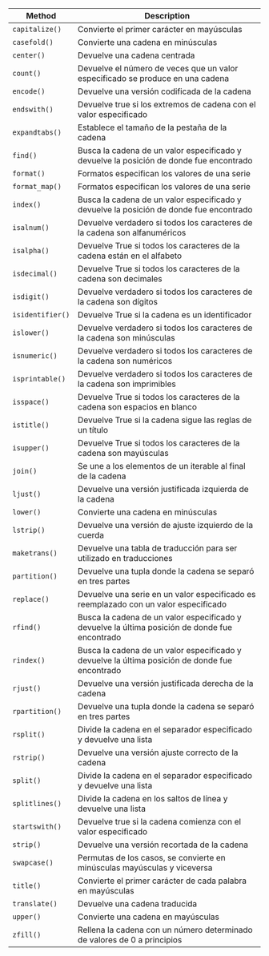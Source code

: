 |Method	| Description|
|--|--|
|`capitalize()`|	Convierte el primer carácter en mayúsculas|
|`casefold()`|	Convierte una cadena en minúsculas|
|`center()`|	Devuelve una cadena centrada|
|`count()`|	Devuelve el número de veces que un valor especificado se produce en una cadena|
|`encode()`|	Devuelve una versión codificada de la cadena|
|`endswith()`|	Devuelve true si los extremos de cadena con el valor especificado|
|`expandtabs()`|	Establece el tamaño de la pestaña de la cadena|
|`find()`|	Busca la cadena de un valor especificado y devuelve la posición de donde fue encontrado|
|`format()`|	Formatos especifican los valores de una serie|
|`format_map()`|	Formatos especifican los valores de una serie|
|`index()`|	Busca la cadena de un valor especificado y devuelve la posición de donde fue encontrado|
|`isalnum()`|	Devuelve verdadero si todos los caracteres de la cadena son alfanuméricos|
|`isalpha()`|	Devuelve True si todos los caracteres de la cadena están en el alfabeto|
|`isdecimal()`|	Devuelve True si todos los caracteres de la cadena son decimales|
|`isdigit()`|	Devuelve verdadero si todos los caracteres de la cadena son dígitos|
|`isidentifier()`|	Devuelve True si la cadena es un identificador|
|`islower()`|	Devuelve verdadero si todos los caracteres de la cadena son minúsculas|
|`isnumeric()`|	Devuelve verdadero si todos los caracteres de la cadena son numéricos|
|`isprintable()`|	Devuelve verdadero si todos los caracteres de la cadena son imprimibles|
|`isspace()`|	Devuelve True si todos los caracteres de la cadena son espacios en blanco|
|`istitle()`|	Devuelve True si la cadena sigue las reglas de un título|
|`isupper()`|	Devuelve True si todos los caracteres de la cadena son mayúsculas|
|`join()`|	Se une a los elementos de un iterable al final de la cadena|
|`ljust()`|	Devuelve una versión justificada izquierda de la cadena|
|`lower()`|	Convierte una cadena en minúsculas|
|`lstrip()`|	Devuelve una versión de ajuste izquierdo de la cuerda|
|`maketrans()`|	Devuelve una tabla de traducción para ser utilizado en traducciones|
|`partition()`|	Devuelve una tupla donde la cadena se separó en tres partes|
|`replace()`|	Devuelve una serie en un valor especificado es reemplazado con un valor especificado|
|`rfind()`|	Busca la cadena de un valor especificado y devuelve la última posición de donde fue encontrado|
|`rindex()`|	Busca la cadena de un valor especificado y devuelve la última posición de donde fue encontrado|
|`rjust()`|	Devuelve una versión justificada derecha de la cadena|
|`rpartition()`|	Devuelve una tupla donde la cadena se separó en tres partes|
|`rsplit()`|	Divide la cadena en el separador especificado y devuelve una lista|
|`rstrip()`|	Devuelve una versión ajuste correcto de la cadena|
|`split()`|	Divide la cadena en el separador especificado y devuelve una lista|
|`splitlines()`|	Divide la cadena en los saltos de línea y devuelve una lista|
|`startswith()`|	Devuelve true si la cadena comienza con el valor especificado|
|`strip()`|	Devuelve una versión recortada de la cadena|
|`swapcase()`|	Permutas de los casos, se convierte en minúsculas mayúsculas y viceversa|
|`title()`|	Convierte el primer carácter de cada palabra en mayúsculas|
|`translate()`|	Devuelve una cadena traducida|
|`upper()`|	Convierte una cadena en mayúsculas|
|`zfill()`|	Rellena la cadena con un número determinado de valores de 0 a principios|